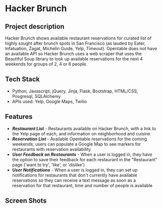 # Hacker Brunch

Project description
------
Hacker Brunch shows available restaurant reservations for curated list of highly sought after brunch spots in San Francisco (as lauded by Eater, Infatuation, Zagat, Michelin Guide, Yelp, Timeout). Opentable does not have an available API so Hacker Brunch uses a web scraper that uses the Beautiful Soup library to look up available reservations for the next 4 weekends for groups of 2, 4 or 6 people.

Tech Stack
------
* Python, Javascript, jQuery, Jinja, Flask, Bootstrap, HTML/CSS, Posgresql, SQLAlchemy
* APIs used: Yelp, Google Maps, Twilio

Features
------
* **_Restaurant List_** - Restaurants available on Hacker Brunch, with a link to the Yelp page of each, and information on neighborhood and cuisine
* **_Reservation List_** - Available Opentable reservations for the coming weekends; users can populate a Google Map to see markers for restaurants with reservation availability
* **_User Feedback on Restaurants_** - When a user is logged in, they have the option to save their feedback for each restaurant in the "Restaurant" page ('want to try', 'like', or 'dislike')
* **_User Notifications_** - When a user is logged in, they can set up notifications for restaurants that don't currently have available reservations so they can receive a text message as soon as a reservation for that restaurant, time and number of people is available

Screen Shots
------
